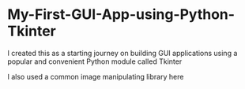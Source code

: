 # My-First-GUI-App-using-Python-Tkinter
I created this as a starting journey on building GUI applications using a popular and convenient Python module called Tkinter

I also used a common image manipulating library here
